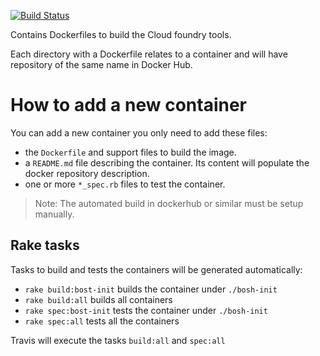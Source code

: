 [![Build Status](https://travis-ci.org/alphagov/paas-docker-cloudfoundry-tools.svg)](https://travis-ci.org/alphagov/paas-docker-cloudfoundry-tools)

Contains Dockerfiles to build the Cloud foundry tools.

Each directory with a Dockerfile relates to a container and will have
repository of the same name in Docker Hub.

# How to add a new container

You can add a new container you only need to add these files:

 * the `Dockerfile` and support files to build the image.
 * a `README.md` file describing the container. Its content will populate the
   docker repository description.
 * one or more `*_spec.rb` files to test the container.

> Note: The automated build in dockerhub or similar must be setup manually.

## Rake tasks

Tasks to build and tests the containers will be generated automatically:

 * `rake build:bost-init` builds the container under `./bosh-init`
 * `rake build:all` builds all containers
 * `rake spec:bost-init` tests the container under `./bosh-init`
 * `rake spec:all` tests all the containers

Travis will execute the tasks `build:all` and `spec:all`

